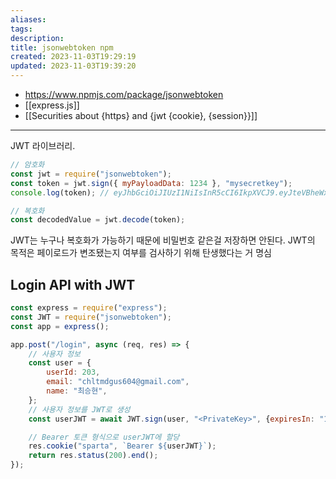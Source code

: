 ```yaml
---
aliases: 
tags: 
description:
title: jsonwebtoken npm
created: 2023-11-03T19:29:19
updated: 2023-11-03T19:39:20
---
```

- <https://www.npmjs.com/package/jsonwebtoken>
- [[express.js]]
- [[Securities about {https} and {jwt {cookie}, {session}}]]
___

JWT 라이브러리.

```js
// 암호화
const jwt = require("jsonwebtoken");
const token = jwt.sign({ myPayloadData: 1234 }, "mysecretkey");
console.log(token); // eyJhbGciOiJIUzI1NiIsInR5cCI6IkpXVCJ9.eyJteVBheWxvYWREYXRhIjoxMjM0LCJpYXQiOjE2Njc1NjE0NDB9.nvYSsLsT8jp7IfkbB2seCNeuLqRBgrrzDjKRFXjvoUE

// 복호화
const decodedValue = jwt.decode(token);
```

JWT는 누구나 복호화가 가능하기 때문에 비밀번호 같은걸 저장하면 안된다. JWT의 목적은 페이로드가 변조됐는지 여부를 검사하기 위해 탄생했다는 거 명심

## Login API with JWT

```js
const express = require("express");
const JWT = require("jsonwebtoken");
const app = express();

app.post("/login", async (req, res) => {
	// 사용자 정보
	const user = {
		userId: 203,
		email: "chltmdgus604@gmail.com",
		name: "최승현",
	};
	// 사용자 정보를 JWT로 생성
	const userJWT = await JWT.sign(user, "<PrivateKey>", {expiresIn: "1h"});

	// Bearer 토큰 형식으로 userJWT에 할당
	res.cookie("sparta", `Bearer ${userJWT}`);
	return res.status(200).end();
});
```
